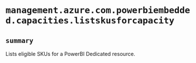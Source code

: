 # `management.azure.com.powerbiembedded.capacities.listskusforcapacity`

## `summary`
Lists eligible SKUs for a PowerBI Dedicated resource.


